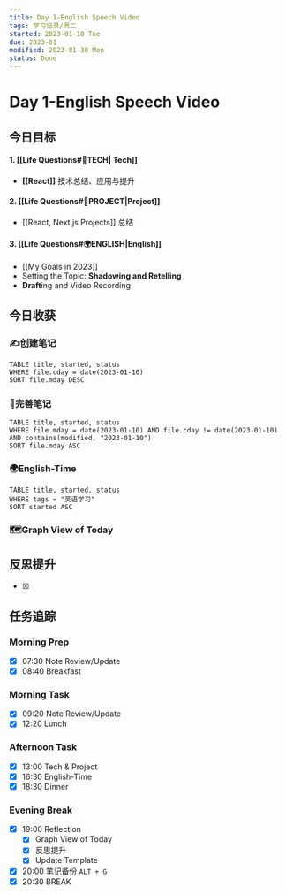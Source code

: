 ```yaml
---
title: Day 1-English Speech Video
tags: 学习记录/周二
started: 2023-01-10 Tue
due: 2023-01
modified: 2023-01-30 Mon
status: Done
---
```

# Day 1-English Speech Video
## 今日目标
#### 1. [[Life Questions#🚀TECH| Tech]]
- **[[React]]** 技术总结、应用与提升
#### 2. [[Life Questions#🚀PROJECT|Project]]
- [[React, Next.js Projects]] 总结
#### 3. [[Life Questions#🌍ENGLISH|English]]
- [[My Goals in 2023]]
- Setting the Topic: **Shadowing and Retelling**
- **Draft**ing and Video Recording

## 今日收获
### ✍️创建笔记

```dataview
TABLE title, started, status
WHERE file.cday = date(2023-01-10)
SORT file.mday DESC
```

### 📝完善笔记

```dataview
TABLE title, started, status
WHERE file.mday = date(2023-01-10) AND file.cday != date(2023-01-10) AND contains(modified, "2023-01-10")
SORT file.mday ASC
```

### 🌍English-Time

```dataview
TABLE title, started, status
WHERE tags = "英语学习"
SORT started ASC
```

### 🗺️Graph View of Today

## 反思提升
- [x] 
## 任务追踪
### Morning Prep
- [x] 07:30 Note Review/Update
- [x] 08:40 Breakfast
### Morning Task
- [x] 09:20 Note Review/Update
- [x] 12:20 Lunch
### Afternoon Task
- [x] 13:00 Tech & Project
- [x] 16:30 English-Time
- [x] 18:30 Dinner
### Evening Break
- [x] 19:00 Reflection
	- [x] Graph View of Today
	- [x] 反思提升
	- [x] Update Template 
- [x] 20:00 笔记备份 `ALT + G`
- [x] 20:30 BREAK